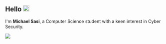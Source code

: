 ## Hello <img src="https://media.giphy.com/media/hvRJCLFzcasrR4ia7z/giphy.gif" width="20px">  
I'm **Michael Sasi**, a Computer Science student with a keen interest in Cyber Security.

![](https://komarev.com/ghpvc/?username=MichaelSasi&color=9827a4&label=Profile+Views)

<!--
![Michael Sasi's github stats](https://github-readme-stats.vercel.app/api?username=MichaelSasi&theme=dark&show_icons=true)
-->
<!--
**MichaelSasi/MichaelSasi** is a ✨ _special_ ✨ repository because its `README.md` (this file) appears on your GitHub profile.

Here are some ideas to get you started:

- 🔭 I’m currently working on ...
- 🌱 I’m currently learning ...
- 👯 I’m looking to collaborate on ...
- 🤔 I’m looking for help with ...
- 💬 Ask me about ...
- 📫 How to reach me: ...
- 😄 Pronouns: ...
- ⚡ Fun fact: ...
-->
